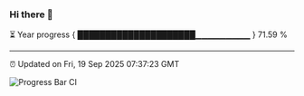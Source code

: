 ### Hi there 👋

⏳ Year progress { █████████████████████▁▁▁▁▁▁▁▁▁ } 71.59 %

---

⏰ Updated on Fri, 19 Sep 2025 07:37:23 GMT

![Progress Bar CI](https://github.com/IshwaranRudhara/GIT-ACTION/workflows/Progress%20Bar%20CI/badge.svg)
